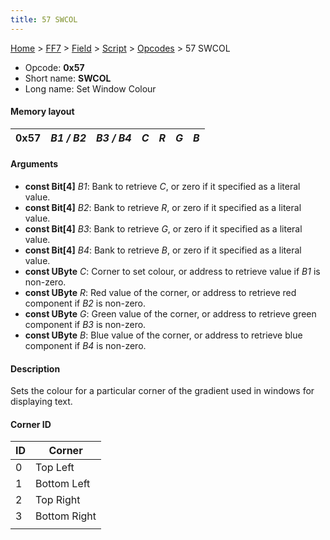 ```yaml
---
title: 57 SWCOL
---
```


[Home](../../../../Main%20Page.md) > [FF7](../../../../FF7.md) > [Field](../../../Field.md) > [Script](../../Script.md) > [Opcodes](../Opcodes.md) > 57 SWCOL

-   Opcode: **0x57**
-   Short name: **SWCOL**
-   Long name: Set Window Colour

#### Memory layout

| 0x57 | *B1 / B2* | *B3 / B4* | *C* | *R* | *G* | *B* |
|------|-----------|-----------|-----|-----|-----|-----|

#### Arguments

-   **const Bit\[4\]** *B1*: Bank to retrieve *C*, or zero if it
    specified as a literal value.
-   **const Bit\[4\]** *B2*: Bank to retrieve *R*, or zero if it
    specified as a literal value.
-   **const Bit\[4\]** *B3*: Bank to retrieve *G*, or zero if it
    specified as a literal value.
-   **const Bit\[4\]** *B4*: Bank to retrieve *B*, or zero if it
    specified as a literal value.
-   **const UByte** *C*: Corner to set colour, or address to retrieve
    value if *B1* is non-zero.
-   **const UByte** *R*: Red value of the corner, or address to retrieve
    red component if *B2* is non-zero.
-   **const UByte** *G*: Green value of the corner, or address to
    retrieve green component if *B3* is non-zero.
-   **const UByte** *B*: Blue value of the corner, or address to
    retrieve blue component if *B4* is non-zero.

#### Description

Sets the colour for a particular corner of the gradient used in windows
for displaying text.

#### Corner ID

| ID  | Corner       |
|-----|--------------|
| 0   | Top Left     |
| 1   | Bottom Left  |
| 2   | Top Right    |
| 3   | Bottom Right |
|     |              |
